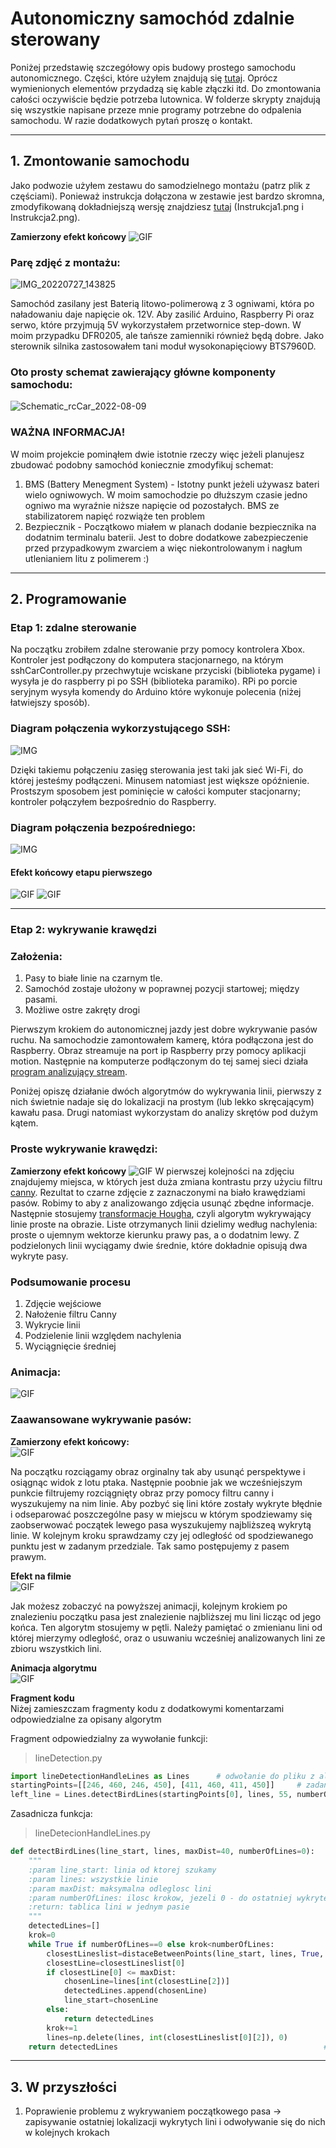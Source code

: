# Autonomiczny samochód zdalnie sterowany
Poniżej przedstawię szczegółowy opis budowy prostego samochodu autonomicznego. Części, które użyłem znajdują się [tutaj](https://github.com/M1chol/rcCar/blob/main/Inne/czesci.md). Oprócz wymienionych elementów przydadzą się kable złączki itd. Do zmontowania całości oczywiście będzie potrzeba lutownica. W folderze skrypty znajdują się wszystkie napisane przeze mnie programy potrzebne do odpalenia samochodu. W razie dodatkowych pytań proszę o kontakt.

---

## 1. Zmontowanie samochodu
Jako podwozie użyłem zestawu do samodzielnego montażu (patrz plik z częściami). Ponieważ instrukcja dołączona w zestawie jest bardzo skromna, zmodyfikowaną dokładniejszą wersję znajdziesz [tutaj](https://github.com/M1chol/rcCar/blob/main/Zdjęcia/Schematy) (Instrukcja1.png i Instrukcja2.png).
  
**Zamierzony efekt końcowy**
![GIF](https://github.com/M1chol/rcCar/blob/main/Zdjęcia/Budowa/IMG_20220930_195806.jpg)
  
### Parę zdjęć z montażu:
![IMG_20220727_143825](https://user-images.githubusercontent.com/106252516/184039809-f9397042-ed86-4d5f-9c24-03a827240d34.png)

Samochód zasilany jest Baterią litowo-polimerową z 3 ogniwami, która po naładowaniu daje napięcie ok. 12V. Aby zasilić Arduino, Raspberry Pi oraz serwo, które przyjmują 5V wykorzystałem przetwornice step-down. W moim przypadku DFR0205, ale tańsze zamienniki również będą dobre. Jako sterownik silnika zastosowałem tani moduł wysokonapięciowy BTS7960D.

### Oto prosty schemat zawierający główne komponenty samochodu:
![Schematic_rcCar_2022-08-09](https://user-images.githubusercontent.com/106252516/183687655-5ca91baa-e46a-4876-8bab-b56d4de04d62.png)
  
### WAŻNA INFORMACJA!
W moim projekcie pominąłem dwie istotnie rzeczy więc jeżeli planujesz zbudować podobny samochód koniecznie zmodyfikuj schemat:
1. BMS (Battery Menegment System) - Istotny punkt jeżeli używasz bateri wielo ogniwowych. W moim samochodzie po dłuższym czasie jedno ogniwo ma wyraźnie niższe napięcie od pozostałych. BMS ze stabilizatorem napięć rozwiąże ten problem
2. Bezpiecznik - Początkowo miałem w planach dodanie bezpiecznika na dodatnim terminalu baterii. Jest to dobre dodatkowe zabezpieczenie przed przypadkowym zwarciem a więc niekontrolowanym i nagłum utlenianiem litu z polimerem :)

---

## 2. Programowanie
### Etap 1: zdalne sterowanie
Na początku zrobiłem zdalne sterowanie przy pomocy kontrolera Xbox. Kontroler jest podłączony do komputera stacjonarnego, na którym sshCarController.py przechwytuje wciskane przyciski (biblioteka pygame) i wysyła je do raspberry pi po SSH (biblioteka paramiko). RPi po porcie seryjnym wysyła komendy do Arduino które wykonuje polecenia (niżej łatwiejszy sposób).
  
### Diagram połączenia wykorzystującego SSH:
![IMG](https://github.com/M1chol/rcCar/blob/main/Zdjęcia/Schematy/ScriptsDiagram1.jpg)
  
Dzięki takiemu połączeniu zasięg sterowania jest taki jak sieć Wi-Fi, do której jesteśmy podłączeni. Minusem natomiast jest większe opóźnienie. Prostszym sposobem jest pominięcie w całości komputer stacjonarny; kontroler połączyłem bezpośrednio do Raspberry.
  
### Diagram połączenia bezpośredniego:
![IMG](https://github.com/M1chol/rcCar/blob/main/Zdjęcia/Schematy/ScriptsDiagram2.jpg)
  
#### Efekt końcowy etapu pierwszego
![GIF](https://github.com/M1chol/rcCar/blob/main/Zdjęcia/Budowa/DrivingTestAinm.gif)
![GIF](https://github.com/M1chol/rcCar/blob/main/Zdjęcia/Budowa/DrivingTestAinm2.gif)
   
---
   
### Etap 2: wykrywanie krawędzi
### Założenia:
1. Pasy to białe linie na czarnym tle.
2. Samochód zostaje ułożony w poprawnej pozycji startowej; między pasami.
3. Możliwe ostre zakręty drogi

Pierwszym krokiem do autonomicznej jazdy jest dobre wykrywanie pasów ruchu. Na samochodzie zamontowałem kamerę, która podłączona jest do Raspberry. Obraz streamuje na port ip Raspberry przy pomocy aplikacji motion. Następnie na komputerze podłączonym do tej samej sieci działa [program analizujący stream](https://github.com/M1chol/rcCar/blob/main/Skrypty/LineDetectionAdvanced.py).

Poniżej opiszę działanie dwóch algorytmów do wykrywania linii, pierwszy z nich świetnie nadaje się do lokalizacji na prostym (lub lekko skręcającym) kawału pasa. Drugi natomiast wykorzystam do analizy skrętów pod dużym kątem.
### Proste wykrywanie krawędzi:
**Zamierzony efekt końcowy**
![GIF](https://github.com/M1chol/rcCar/blob/main/Zdjęcia/Budowa/DrivingTestAinm3.gif)
W pierwszej kolejności na zdjęciu znajdujemy miejsca, w których jest duża zmiana kontrastu przy użyciu filtru [canny](https://pl.wikipedia.org/wiki/Canny). Rezultat to czarne zdjęcie z zaznaczonymi na biało krawędziami pasów. Robimy to aby z analizowango zdjęcia usunąć zbędne informacje. Następnie stosujemy [transformacje Hougha](https://pl.wikipedia.org/wiki/Transformacja_Hougha), czyli algorytm wykrywający linie proste na obrazie. Liste otrzymanych linii dzielimy według nachylenia: proste o ujemnym wektorze kierunku prawy pas, a o dodatnim lewy. Z podzielonych linii wyciągamy dwie średnie, które dokładnie opisują dwa wykryte pasy.
### Podsumowanie procesu
1. Zdjęcie wejściowe
2. Nałożenie filtru Canny
3. Wykrycie linii
4. Podzielenie linii względem nachylenia
5. Wyciągnięcie średniej
### Animacja:
![GIF](https://github.com/M1chol/rcCar/blob/main/Zdjęcia/Budowa/lineDetecionProces.gif)

### Zaawansowane wykrywanie pasów:
**Zamierzony efekt końcowy:**  
![GIF](https://github.com/M1chol/rcCar/blob/main/Zdjęcia/Budowa/car.gif)  
  
Na początku rozciągamy obraz orginalny tak aby usunąć perspektywe i osiągnąc widok z lotu ptaka. Następnie poobnie jak we wcześniejszym punkcie filtrujemy rozciągnięty obraz przy pomocy filtru canny i wyszukujemy na nim linie. Aby pozbyć się lini które zostały wykryte błędnie i odseparować poszczególne pasy w miejscu w którym spodziewamy się zaobserwować początek lewego pasa wyszukujemy najbliższeą wykrytą linie. W kolejnym kroku sprawdzamy czy jej odległość od spodziewanego punktu jest w zadanym przedziale. Tak samo postępujemy z pasem prawym.  
  
**Efekt na filmie**  
![GIF](https://github.com/M1chol/rcCar/blob/main/Zdjęcia/Budowa/DrivingTestAinm5_copy.gif)
   
Jak możesz zobaczyć na powyższej animacji, kolejnym krokiem po znalezieniu początku pasa jest znalezienie najbliższej mu lini licząc od jego końca. Ten algorytm stosujemy w pętli. Należy pamiętać o zmienianu lini od której mierzymy odległość, oraz o usuwaniu wcześniej analizowanych lini ze zbioru wszystkich lini.  
   
**Animacja algorytmu**  
![GIF](https://github.com/M1chol/rcCar/blob/main/Zdjęcia/Budowa/linedetect.gif)  
   
**Fragment kodu**   
Niżej zamieszczam fragmenty kodu z dodatkowymi komentarzami odpowiedzialne za opisany algorytm 

Fragment odpowiedzialny za wywołanie funkcji:
> lineDetection.py
```python
import lineDetectionHandleLines as Lines      # odwołanie do pliku z algorytmem
startingPoints=[[246, 460, 246, 450], [411, 460, 411, 450]]     # zadanie linie od których zaczynamy poszukiwanie pierwszych pasów
left_line = Lines.detectBirdLines(startingPoints[0], lines, 55, numberOfLines=numberOfSteps)      # wywołanie funkcji
```  
 
Zasadnicza funkcja:
> lineDetecionHandleLines.py
```python
def detectBirdLines(line_start, lines, maxDist=40, numberOfLines=0):
    """
    :param line_start: linia od ktorej szukamy
    :param lines: wszystkie linie
    :param maxDist: maksymalna odleglosc lini
    :param numberOfLines: ilosc krokow, jezeli 0 - do ostatniej wykrytej
    :return: tablica lini w jednym pasie
    """
    detectedLines=[]                                                                          # zapisuje znalezione linie
    krok=0                                                                                    # dodaje możliwość zadania maksymalnej liczby kroków 
    while True if numberOfLines==0 else krok<numberOfLines:                                   # jeżeli zadana liczba kroków to 0 ignoruj licznik, w przeciwnym raze ogranicz liczbę pętli
        closestLineslist=distaceBetweenPoints(line_start, lines, True, displacement=True)     # zwróć dla każdej lini [odleglosc, przesuniecie na x, indeks (jeżeli sortowanie)]
        closestLine=closestLineslist[0]                                 # przypisz najbliższą linie do zmiennej
        if closestLine[0] <= maxDist:                                   # jeżeli odl mniejsza niż maksymalna
            chosenLine=lines[int(closestLine[2])]                           # zapisz linie (odwołanie do prawdziwej lini nie tablicy z odleglosciami)
            detectedLines.append(chosenLine)                                # dodaj znalezioną linie do tablicy
            line_start=chosenLine                                           # nadpisz linie od której szukamy
        else:                                                           # jeżeli odl większa nisz maksymalna
            return detectedLines                                            # zwróć tablice z wykrytymi liniami
        krok+=1                                                         # zwiększ licznik
        lines=np.delete(lines, int(closestLineslist[0][2]), 0)          # usuń analizowaną linie z tablicy wszyst. lini
    return detectedLines                                              # zwróć tablice z wykrytymi liniami
```
  
---
  
## 3. W przyszłości
1. Poprawienie problemu z wykrywaniem początkowego pasa -> zapisywanie ostatniej lokalizacji wykrytych lini i odwoływanie się do nich w kolejnych krokach

